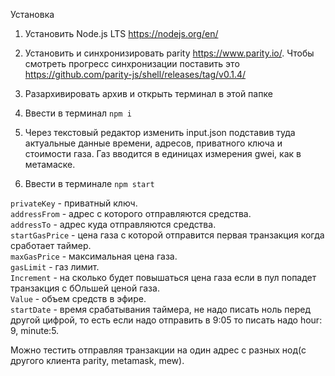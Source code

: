 Установка

1. Установить Node.js LTS https://nodejs.org/en/
2. Установить и синхронизировать parity https://www.parity.io/. Чтобы смотреть прогресс синхронизации поставить это https://github.com/parity-js/shell/releases/tag/v0.1.4/
3. Разархивировать архив и открыть терминал в этой папке
4. Ввести в терминал
```npm i```

5. Через текстовый редактор изменить input.json подставив туда актуальные данные времени, адресов, приватного ключа и стоимости газа. Газ вводится в единицах измерения gwei, как в метамаске.

6. Ввести в терминале
```npm start```

```privateKey``` - приватный ключ. <br />
```addressFrom``` - адрес с которого отправляются средства. <br />
```addressTo``` - адрес куда отправляются средства. <br />
```startGasPrice``` - цена газа с которой отправится первая транзакция когда сработает таймер. <br />
```maxGasPrice``` - максимальная цена газа. <br />
```gasLimit``` - газ лимит. <br />
```Increment``` - на сколько будет повышаться цена газа если в пул попадет транзакция с бОльшей ценой газа. <br />
```Value``` - объем средств в эфире. <br />
```startDate``` - время срабатывания таймера, не надо писать ноль перед другой цифрой, то есть если надо отправить в 9:05 то писать надо hour: 9, minute:5. <br />

Можно тестить отправляя транзакции на один адрес с разных нод(с другого клиента parity, metamask, mew).
